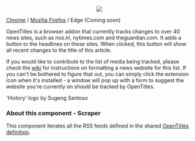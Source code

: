 <p align="center">
 <img src="https://raw.githubusercontent.com/Fdebijl/OpenTitles.Client/master/images/header.png")/>
</p>

[Chrome](https://chrome.google.com/webstore/detail/opentitles/ipcpballelfolmocdhfjijgmbljachog) / [Mozilla Firefox](https://addons.mozilla.org/en-GB/firefox/addon/opentitles/) / Edge (Coming soon)

OpenTitles is a browser addon that currently tracks changes to over 40 news sites, such as nos.nl, nytimes.com and theguardian.com. It adds a button to the headlines on these sites. When clicked, this button will show all recent changes to the title of this article.

If you would like to contribute to the list of media being tracked, please check the [wiki](https://github.com/Fdebijl/OpenTitles.Client/wiki) for instructions on formatting a news website for this list. If you can't be bothered to figure that out, you can simply click the extension icon when it's installed - a window will pop up with a form to suggest the website you're currently on should be tracked by OpenTitles.

'History' logo by Sugeng Santoso

### About this component - Scraper
This component iterates all the RSS feeds defined in the shared [OpenTitles definition](https://github.com/Fdebijl/OpenTitles.Definition).
